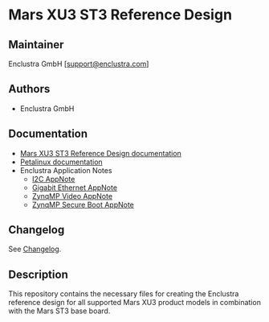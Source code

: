 # Mars XU3 ST3 Reference Design

## Maintainer

Enclustra GmbH [support@enclustra.com]

## Authors

* Enclustra GmbH

## Documentation

* [Mars XU3 ST3 Reference Design documentation](./reference_design/doc/Mars_XU3_ST3.pdf)
* [Petalinux documentation](https://github.com/enclustra/PetalinuxDocumentation)
* Enclustra Application Notes
  - [I2C AppNote](https://github.com/enclustra/I2CAppNote)
  - [Gigabit Ethernet AppNote](https://github.com/enclustra/GigabitEthernetAppNote)
  - [ZynqMP Video AppNote](https://github.com/enclustra/ZynqMpVideoAppNote)
  - [ZynqMP Secure Boot AppNote](https://github.com/enclustra/ZynqMPSecureBootAppNote)

## Changelog
See [Changelog](changelog.md).

## Description
This repository contains the necessary files for creating the Enclustra reference design for all supported Mars XU3 product models in combination with the Mars ST3 base board.
